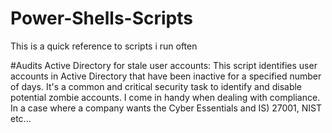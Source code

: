 # Power-Shells-Scripts
This is a quick reference to scripts i run often


#Audits Active Directory for stale user accounts:
This script identifies user accounts in Active Directory that have been inactive for a specified number of days. It's a common and critical security task to identify and disable potential zombie accounts.
I come in handy when dealing with compliance. In a case where a company wants the Cyber Essentials and IS) 27001, NIST etc...
